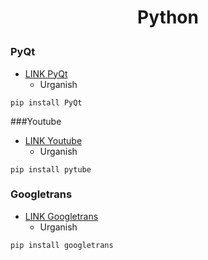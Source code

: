 <h1><p align='center'>Python</p></h1>

### PyQt 
- [LINK PyQt]('#')
  - Urganish
```
pip install PyQt
```
###Youtube
- [LINK Youtube]('#')
  - Urganish
```
pip install pytube
```
### Googletrans
- [LINK Googletrans]('#')
  - Urganish 
```
pip install googletrans
```
